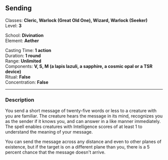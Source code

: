 ## Sending

Classes: **Cleric, Warlock (Great Old One), Wizard, Warlock (Seeker)**  
Level: **3**  

School: **Divination**  
Element: **Aether**  

Casting Time: **1 action**  
Duration: **1 round**  
Range: **Unlimited**  
Components: **V, S, M (a lapis lazuli, a sapphire, a cosmic opal or a TSR device)**  
Ritual: **False**  
Concentration: **False**  

------

### Description

You send a short message of twenty-five words or less to a creature with you are familiar. The creature hears the message in its mind, recognizes you as the sender if it knows you, and can answer in a like manner immediately. The spell enables creatures with Intelligence scores of at least 1 to understand the meaning of your message.

You can send the message across any distance and even to other planes of existence, but if the target is on a different plane than you, there is a 5 percent chance that the message doesn't arrive.